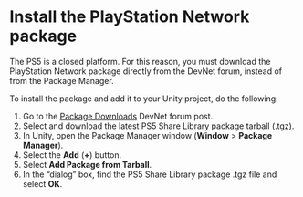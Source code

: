 # Install the PlayStation Network package

The PS5 is a closed platform. For this reason, you must download the PlayStation Network package directly from the DevNet forum, instead of from the Package Manager. 

To install the package and add it to your Unity project, do the following:

1. Go to the [Package Downloads](https://p.siedev.net/forums/thread/19021/) DevNet forum post. 
2. Select and download the latest PS5 Share Library package tarball (.tgz).
3. In Unity, open the Package Manager window (**Window** > **Package Manager**).
4. Select the **Add** (**+**) button.
5. Select **Add Package from Tarball**.
6. In the “dialog” box, find the PS5 Share Library package .tgz file and select **OK**.